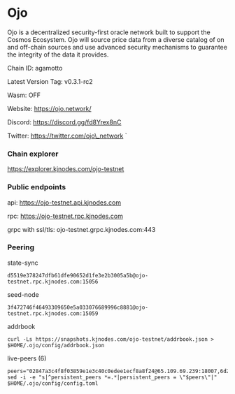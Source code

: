 # Ojo

Ojo is a decentralized security-first oracle network built to support the Cosmos Ecosystem. Ojo will source price data from a diverse catalog of on and off-chain sources and use advanced security mechanisms to guarantee the integrity of the data it provides.

Chain ID: agamotto

Latest Version Tag: v0.3.1-rc2

Wasm: OFF

Website: https://ojo.network/

Discord: https://discord.gg/fd8Yrex8nC

Twitter: https://twitter.com/ojo\_network \`

### Chain explorer

https://explorer.kjnodes.com/ojo-testnet

### Public endpoints

api: https://ojo-testnet.api.kjnodes.com

rpc: https://ojo-testnet.rpc.kjnodes.com

grpc with ssl/tls: ojo-testnet.grpc.kjnodes.com:443

### Peering

state-sync

```
d5519e378247dfb61dfe90652d1fe3e2b3005a5b@ojo-testnet.rpc.kjnodes.com:15056
```

seed-node

```
3f472746f46493309650e5a033076689996c8881@ojo-testnet.rpc.kjnodes.com:15059
```

addrbook

```
curl -Ls https://snapshots.kjnodes.com/ojo-testnet/addrbook.json > $HOME/.ojo/config/addrbook.json
```

live-peers (6)

```
peers="02847a3c4f8f03859e1e3c40c0edee1ecf8a8f24@65.109.69.239:18007,6d24173b781074e73339234ae6feb7f762665685@34.27.139.185:26656,79c008a1bd4d16f9310815246cb8d2de344d054d@35.188.14.155:26656,3d0d6879da6d2b730008a63f0b551b3ee6b1feab@34.133.132.42:26656,e77ff0c664315ad8de5508c4498b9da52383d40e@34.122.6.55:26656,d5519e378247dfb61dfe90652d1fe3e2b3005a5b@65.109.68.190:15056"
sed -i -e "s|^persistent_peers *=.*|persistent_peers = \"$peers\"|" $HOME/.ojo/config/config.toml
```
